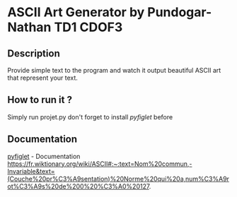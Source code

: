 # ASCII Art Generator by Pundogar-Nathan TD1 CDOF3

## Description

Provide simple text to the program and watch it output beautiful ASCII art that represent your text.

## How to run it ?

Simply run projet.py don't forget to install *pyfiglet* before

## Documentation

[pyfiglet](https://pypi.org/project/pyfiglet/) - Documentation
https://fr.wiktionary.org/wiki/ASCII#:~:text=Nom%20commun,-Invariable&text=(Couche%20pr%C3%A9sentation)%20Norme%20qui%20a,num%C3%A9rot%C3%A9s%20de%200%20%C3%A0%20127.
